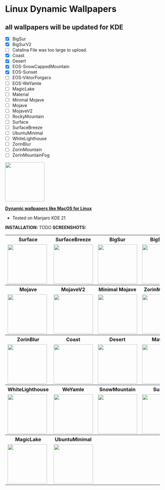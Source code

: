 # Linux Dynamic Wallpapers
## all wallpapers will be updated for KDE
* [x] BigSur
* [x] BigSurV2
* [ ] Catalina File was too large to upload.
* [x] Coast
* [x] Desert
* [x] EOS-SnowCappedMountain
* [x] EOS-Sunset
* [ ] EOS-ViktorForgacs
* [ ] EOS-WeYamle
* [ ] MagicLake
* [ ] Material
* [ ] Minimal Mojave
* [ ] Mojave
* [ ] MojaveV2
* [ ] RockyMountain
* [ ] Surface
* [ ] SurfaceBreeze
* [ ] UbuntuMinimal
* [ ] WhiteLighthouse
* [ ] ZorinBlur
* [ ] ZorinMountain
* [ ] ZorinMountainFog 

<img src="https://raw.githubusercontent.com/saint-13/Linux_Dynamic_Wallpapers/main/Screenshots/Logo.png" width="128">

<b>[Dynamic wallpapers like MacOS for Linux](https://www.gnome-look.org/p/1499429/)</b>

   * Tested on Manjaro KDE 21

<b>INSTALLATION:</b>
TODO
<b>SCREENSHOTS:</b>

<table>
  <tr>
    <th>Surface</th>
    <th>SurfaceBreeze</th>
    <th>BigSur</th>
    <th>BigSurV2</th>
    <th>Catalina</th>
  </tr>
  <tr>
    <td>
      <img src="https://raw.githubusercontent.com/saint-13/Linux_Dynamic_Wallpapers/main/Screenshots/Surface.gif" width="128">
    </td>
    <td>
      <img src="https://raw.githubusercontent.com/saint-13/Linux_Dynamic_Wallpapers/main/Screenshots/SurfaceBreeze.gif" width="128">
    </td>
    <td>
      <img src="https://raw.githubusercontent.com/saint-13/Linux_Dynamic_Wallpapers/main/Screenshots/BigSur.gif" width="128">
    </td>
    <td>
      <img src="https://raw.githubusercontent.com/saint-13/Linux_Dynamic_Wallpapers/main/Screenshots/BigSurV2.gif" width="128">
    </td>
    <td>
      <img src="https://raw.githubusercontent.com/saint-13/Linux_Dynamic_Wallpapers/main/Screenshots/Catalina.gif" width="128">
    </td>
  </tr>
  <tr>
    <th>Mojave</th>
    <th>MojaveV2</th>
    <th>Minimal Mojave</th>
    <th>ZorinMountain</th>
    <th>ZorinMountainFog</th>
  </tr>
  <tr>
    <td>
      <img src="https://raw.githubusercontent.com/saint-13/Linux_Dynamic_Wallpapers/main/Screenshots/Mojave.gif" width="128">
    </td>
    <td>
      <img src="https://raw.githubusercontent.com/saint-13/Linux_Dynamic_Wallpapers/main/Screenshots/MojaveV2.gif" width="128">
    </td>
    <td>
      <img src="https://raw.githubusercontent.com/saint-13/Linux_Dynamic_Wallpapers/main/Screenshots/Minimal-Mojave.gif" width="128">
    </td>
    <td>
      <img src="https://raw.githubusercontent.com/saint-13/Linux_Dynamic_Wallpapers/main/Screenshots/ZorinMountain.gif" width="128">
    </td>
    <td>
      <img src="https://raw.githubusercontent.com/saint-13/Linux_Dynamic_Wallpapers/main/Screenshots/ZorinMountainFog.gif" width="128">
    </td>
  </tr>
  <tr>
    <th>ZorinBlur</th>
    <th>Coast</th>
    <th>Desert</th>
    <th>Material</th>
    <th>RockyMountain</th>
  </tr>
  <tr>
    <td>
      <img src="https://raw.githubusercontent.com/saint-13/Linux_Dynamic_Wallpapers/main/Screenshots/ZorinBlur.gif" width="128">
    </td>
    <td>
       <img src="https://raw.githubusercontent.com/saint-13/Linux_Dynamic_Wallpapers/main/Screenshots/Coast.gif" width="128">
    </td>
    <td>
       <img src="https://raw.githubusercontent.com/saint-13/Linux_Dynamic_Wallpapers/main/Screenshots/Desert.gif" width="128">
    </td>
    <td>
      <img src="https://raw.githubusercontent.com/saint-13/Linux_Dynamic_Wallpapers/main/Screenshots/Material.gif" width="128">
    </td>
    <td>
      <img src="https://raw.githubusercontent.com/saint-13/Linux_Dynamic_Wallpapers/main/Screenshots/RockyMountain.gif" width="128">
    </td>
  </tr>
  <tr>
    <th>WhiteLighthouse</th>
    <th>WeYamle</th>
    <th>SnowMountain</th>
    <th>Sunset</th>
    <th>ViktorForgacs</th>
  </tr>
  <tr>
    <td>
      <img src="https://raw.githubusercontent.com/saint-13/Linux_Dynamic_Wallpapers/main/Screenshots/WhiteLighthouse.gif" width="128">
    </td>
    <td>
      <img src="https://raw.githubusercontent.com/saint-13/Linux_Dynamic_Wallpapers/main/Screenshots/EOS-WeYamle.gif" width="128">
    </td>
    <td>
      <img src="https://raw.githubusercontent.com/saint-13/Linux_Dynamic_Wallpapers/main/Screenshots/EOS-SnowCappedMountain.gif" width="128">
    </td>
    <td>
      <img src="https://raw.githubusercontent.com/saint-13/Linux_Dynamic_Wallpapers/main/Screenshots/EOS-Sunset.gif" width="128">
    </td>
    <td>
      <img src="https://raw.githubusercontent.com/saint-13/Linux_Dynamic_Wallpapers/main/Screenshots/EOS-ViktorForgacs.gif" width="128">
    </td>
  </tr>
  <tr>
    <th>MagicLake</th>
    <th>UbuntuMinimal</th>
    <th></th>
    <th></th>
    <th></th>
  </tr>
  <tr>
    <td>
      <img src="https://raw.githubusercontent.com/saint-13/Linux_Dynamic_Wallpapers/main/Screenshots/MagicLake.gif" width="128">
    </td>
    <td>
      <img src="https://raw.githubusercontent.com/saint-13/Linux_Dynamic_Wallpapers/main/Screenshots/UbuntuMinimal.gif" width="128">
    </td>
    <td>
    </td>
    <td>
    </td>
    <td>
    </td>
  </tr>
</table>
